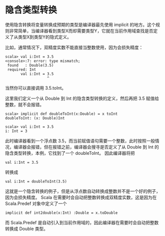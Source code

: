 # 隐含类型转换 

使用隐含转换将变量转换成预期的类型是编译器最先使用 implicit 的地方。这个规则非常简单，当编译器看到类型X而却需要类型Y，它就在当前作用域查找是否定义了从类型X到类型Y的隐式定义。

比如，通常情况下，双精度实数不能直接当整数使用，因为会损失精度：

```
scala> val i:Int = 3.5
<console>:7: error: type mismatch;
 found   : Double(3.5)
 required: Int
       val i:Int = 3.5
                   ^
```

当然你可以直接调用 3.5.toInt。

这里我们定义一个从 Double 到 Int 的隐含类型转换的定义，然后再把 3.5 赋值给整数，就不会报错。

```
scala> implicit def doubleToInt(x:Double) = x toInt
doubleToInt: (x: Double)Int
```

```
scala> val i:Int = 3.5
i: Int = 3
```

此时编译器看到一个浮点数 3.5，而当前赋值语句需要一个整数，此时按照一般情况，编译器会报错，但在报错之前，编译器会搜寻是否定义了从 Double 到 Int 的隐含类型转换，本例，它找到了一个 doubleToInt。 因此编译器将把

```
val i:Int = 3.5
```  

转换成

```
val i:Int = doubleToInt(3.5)
```

这就是一个隐含转换的例子，但是从浮点数自动转换成整数并不是一个好的例子，因为会损失精度。 Scala 在需要时会自动把整数转换成双精度实数，这是因为在 Scala.Predef 对象中定义了一个

```
implicit def int2double(x:Int) :Double = x.toDouble
```

而 Scala.Predef 是自动引入到当前作用域的，因此编译器在需要时会自动把整数转换成 Double 类型。
